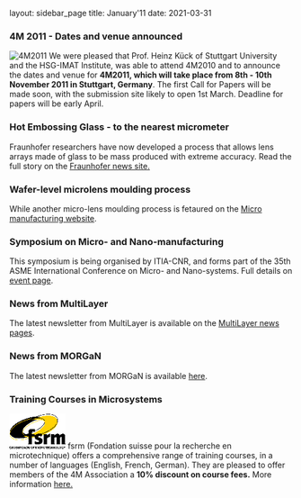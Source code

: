 layout: sidebar_page
title: January'11
date: 2021-03-31

<!--break-->
###  4M 2011 - Dates and venue announced


![4M2011](/images/4m-2011_web1.jpg)
We were pleased that Prof. Heinz Kück of Stuttgart University and the HSG-IMAT Institute, was able to attend 4M2010 and to announce the dates and venue for **4M2011, which will take place from 8th - 10th November 2011 in Stuttgart, Germany**. The first Call for Papers will be made soon, with the submission site likely to open 1st March. Deadline for papers will be early April.   
 
###  Hot Embossing Glass - to the nearest micrometer

Fraunhofer researchers have now developed a process that allows lens arrays made of glass to be mass produced with extreme accuracy. Read the full story on the [Fraunhofer news site.](http://www.fraunhofer.de/en/press/research-news/2010/12/hot-embossing-glas.jsp)  
    
###  Wafer-level microlens moulding process

While another micro-lens moulding process is fetaured on the [Micro manufacturing website](http://www.micromanufacturing.com/showthread.php?t=1065).  
 
###  Symposium on Micro- and Nano-manufacturing

This symposium is being organised by ITIA-CNR, and forms part of the 35th ASME International Conference on  Micro- and Nano-systems. Full details on [event page](/event/CFP-Symposium-Micro-and-Nano-manufacturing).  
  
###  News from MultiLayer

The latest newsletter from MultiLayer is available on the [MultiLayer news pages](http://multilayer.4m-association.org/news).
  
###  News from MORGaN

The latest newsletter from MORGaN is available [here](/contents/MORGan-Newsletter-4.html).
 
###  Training Courses in Microsystems

![FSRM](/images/FSRM_LOGO_web.gif)
fsrm (Fondation suisse pour la recherche en microtechnique) offers a comprehensive range of training courses, in a number of languages (English, French, German). They are pleased to offer members of the 4M Association a <b>10% discount on course fees.</b> More information [here.](/contents/fsrm-training-courses.html)
